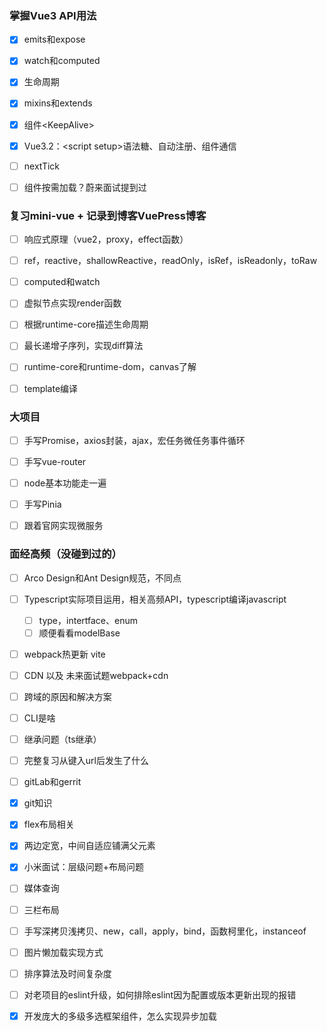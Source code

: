 ### 掌握Vue3 API用法

- [x] emits和expose

- [x] watch和computed
- [x] 生命周期
- [x] mixins和extends
- [x] 组件\<KeepAlive>
- [x] Vue3.2：\<script setup>语法糖、自动注册、组件通信
- [ ] nextTick
- [ ] 组件按需加载？蔚来面试提到过

### 复习mini-vue + 记录到博客VuePress博客

- [ ] 响应式原理（vue2，proxy，effect函数）
- [ ] ref，reactive，shallowReactive，readOnly，isRef，isReadonly，toRaw
- [ ] computed和watch
- [ ] 虚拟节点实现render函数
- [ ] 根据runtime-core描述生命周期

- [ ] 最长递增子序列，实现diff算法
- [ ] runtime-core和runtime-dom，canvas了解
- [ ] template编译

### 大项目

- [ ] 手写Promise，axios封装，ajax，宏任务微任务事件循环

- [ ] 手写vue-router
- [ ] node基本功能走一遍
- [ ] 手写Pinia
- [ ] 跟着官网实现微服务

### 面经高频（没碰到过的）

- [ ] Arco Design和Ant Design规范，不同点
- [ ] Typescript实际项目运用，相关高频API，typescript编译javascript
  - [ ] type，intertface、enum
  - [ ] 顺便看看modelBase

- [ ] webpack热更新 vite
- [ ] CDN 以及 未来面试题webpack+cdn
- [ ] 跨域的原因和解决方案
- [ ] CLI是啥
- [ ] 继承问题（ts继承）
- [ ] 完整复习从键入url后发生了什么
- [ ] gitLab和gerrit
- [x] git知识
- [x] flex布局相关
- [x] 两边定宽，中间自适应铺满父元素
- [x] 小米面试：层级问题+布局问题
- [ ] 媒体查询
- [ ] 三栏布局
- [ ] 手写深拷贝浅拷贝、new，call，apply，bind，函数柯里化，instanceof
- [ ] 图片懒加载实现方式
- [ ] 排序算法及时间复杂度
- [ ] 对老项目的eslint升级，如何排除eslint因为配置或版本更新出现的报错
- [x] 开发庞大的多级多选框架组件，怎么实现异步加载





